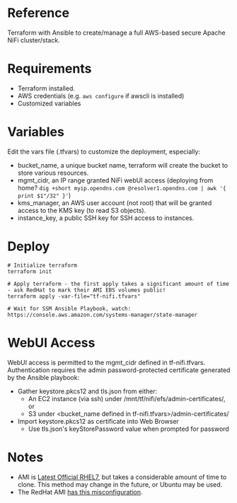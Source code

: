 # Reference
Terraform with Ansible to create/manage a full AWS-based secure Apache NiFi cluster/stack.

# Requirements
- Terraform installed.
- AWS credentials (e.g. `aws configure` if awscli is installed)
- Customized variables

# Variables
Edit the vars file (.tfvars) to customize the deployment, especially:
- bucket_name, a unique bucket name, terraform will create the bucket to store various resources.
- mgmt_cidr, an IP range granted NiFi webUI access (deploying from home? `dig +short myip.opendns.com @resolver1.opendns.com | awk '{ print $1"/32" }'`)
- kms_manager, an AWS user account (not root) that will be granted access to the KMS key (to read S3 objects).
- instance_key, a public SSH key for SSH access to instances.

# Deploy
```
# Initialize terraform
terraform init

# Apply terraform - the first apply takes a significant amount of time - ask RedHat to mark their AMI EBS volumes public!
terraform apply -var-file="tf-nifi.tfvars"

# Wait for SSM Ansible Playbook, watch:
https://console.aws.amazon.com/systems-manager/state-manager
```

# WebUI Access
WebUI access is permitted to the mgmt_cidr defined in tf-nifi.tfvars. Authentication requires the admin password-protected certificate generated by the Ansible playbook:
- Gather keystore.pkcs12 and tls.json from either:
  - An EC2 instance (via ssh) under /mnt/tf/nifi/efs/admin-certificates/, or
  - S3 under <bucket_name defined in tf-nifi.tfvars>/admin-certificates/
- Import keystore.pkcs12 as certificate into Web Browser
  - Use tls.json's keyStorePassword value when prompted for password

# Notes
- AMI is [Latest Official RHEL7](https://access.redhat.com/solutions/15356), but takes a considerable amount of time to clone. This method may change in the future, or Ubuntu may be used.
- The RedHat AMI [has this misconfiguration](https://bugzilla.redhat.com/show_bug.cgi?id=1865991).
